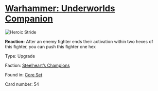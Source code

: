 # [Warhammer: Underworlds Companion](https://guidokessels.github.io/wh-underworlds)

  

![Heroic Stride](https://warhammerunderworlds.com/wp-content/uploads/sites/6/2017/12/054_ENG-Heroic-Stride.png)

<b>Reaction:</b> After an enemy fighter ends their activation within two hexes of this fighter, you can push this fighter one hex

Type: Upgrade

Faction: [Steelheart’s Champions](https://guidokessels.github.io/wh-underworlds/factions/steelhearts-champions.md)

Found in: [Core Set](https://guidokessels.github.io/wh-underworlds/locations/core-set.md)

Card number: 54
